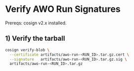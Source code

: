 # Verify AWO Run Signatures

Prereqs: cosign v2.x installed.

## 1) Verify the tarball
```bash
cosign verify-blob \
  --certificate artifacts/awo-run-<RUN_ID>.tar.gz.cert \
  --signature   artifacts/awo-run-<RUN_ID>.tar.gz.sig \
  artifacts/awo-run-<RUN_ID>.tar.gz
